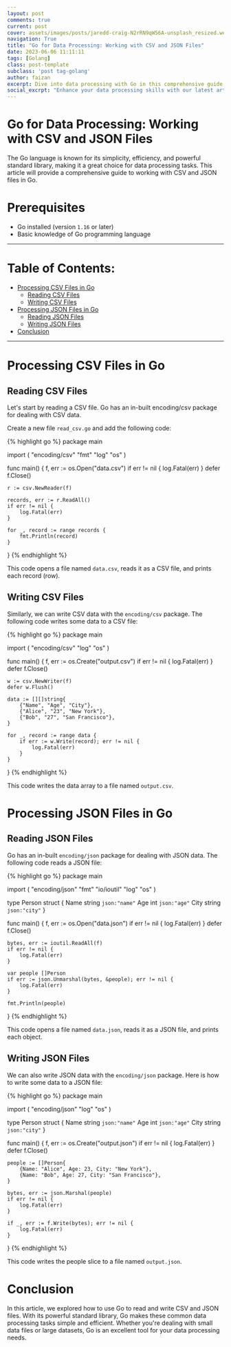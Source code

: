 ```yaml
---
layout: post
comments: true
current: post
cover: assets/images/posts/jaredd-craig-N2rRN9qW56A-unsplash_resized.webp
navigation: True
title: "Go for Data Processing: Working with CSV and JSON Files"
date: 2023-06-06 11:11:11
tags: [Golang]
class: post-template
subclass: 'post tag-golang'
author: faizan
excerpt: Dive into data processing with Go in this comprehensive guide. Learn how to read and write CSV and JSON files with complete code samples. Enhance your data processing skills and make your tasks simple and efficient with Go.
social_excrpt: "Enhance your data processing skills with our latest article on how to work with CSV and JSON files in Go. This comprehensive guide provides complete code samples to help you every step of the way."
---
```


# Go for Data Processing: Working with CSV and JSON Files

The Go language is known for its simplicity, efficiency, and powerful standard library, making it a great choice for data processing tasks. This article will provide a comprehensive guide to working with CSV and JSON files in Go.

# Prerequisites
- Go installed (version `1.16` or later)
- Basic knowledge of Go programming language

***

# Table of Contents:

* [Processing CSV Files in Go](#processing-csv-files-in-go)
  * [Reading CSV Files](#reading-csv-files)
  * [Writing CSV Files](#writing-csv-files)
* [Processing JSON Files in Go](#processing-json-files-in-go)
  * [Reading JSON Files](#reading-json-files)
  * [Writing JSON Files](#writing-json-files)
* [Conclusion](#conclusion)

***

# Processing CSV Files in Go

## Reading CSV Files

Let's start by reading a CSV file. Go has an in-built encoding/csv package for dealing with CSV data.

Create a new file `read_csv.go` and add the following code:

{% highlight go %}
package main

import (
	"encoding/csv"
	"fmt"
	"log"
	"os"
)

func main() {
	f, err := os.Open("data.csv")
	if err != nil {
		log.Fatal(err)
	}
	defer f.Close()

	r := csv.NewReader(f)

	records, err := r.ReadAll()
	if err != nil {
		log.Fatal(err)
	}

	for _, record := range records {
		fmt.Println(record)
	}
}
{% endhighlight %}

This code opens a file named `data.csv`, reads it as a CSV file, and prints each record (row).

## Writing CSV Files

Similarly, we can write CSV data with the `encoding/csv` package. The following code writes some data to a CSV file:

{% highlight go %}
package main

import (
	"encoding/csv"
	"log"
	"os"
)

func main() {
	f, err := os.Create("output.csv")
	if err != nil {
		log.Fatal(err)
	}
	defer f.Close()

	w := csv.NewWriter(f)
	defer w.Flush()

	data := [][]string{
		{"Name", "Age", "City"},
		{"Alice", "23", "New York"},
		{"Bob", "27", "San Francisco"},
	}

	for _, record := range data {
		if err := w.Write(record); err != nil {
			log.Fatal(err)
		}
	}
}
{% endhighlight %}

This code writes the data array to a file named `output.csv`.

# Processing JSON Files in Go

## Reading JSON Files

Go has an in-built `encoding/json` package for dealing with JSON data. The following code reads a JSON file:

{% highlight go %}
package main

import (
	"encoding/json"
	"fmt"
	"io/ioutil"
	"log"
	"os"
)

type Person struct {
	Name string `json:"name"`
	Age  int    `json:"age"`
	City string `json:"city"`
}

func main() {
	f, err := os.Open("data.json")
	if err != nil {
		log.Fatal(err)
	}
	defer f.Close()

	bytes, err := ioutil.ReadAll(f)
	if err != nil {
		log.Fatal(err)
	}

	var people []Person
	if err := json.Unmarshal(bytes, &people); err != nil {
		log.Fatal(err)
	}

	fmt.Println(people)
}
{% endhighlight %}

This code opens a file named `data.json`, reads it as a JSON file, and prints each object.

## Writing JSON Files

We can also write JSON data with the `encoding/json` package. Here is how to write some data to a JSON file:

{% highlight go %}
package main

import (
	"encoding/json"
	"log"
	"os"
)

type Person struct {
	Name string `json:"name"`
	Age  int    `json:"age"`
	City string `json:"city"`
}

func main() {
	f, err := os.Create("output.json")
	if err != nil {
		log.Fatal(err)
	}
	defer f.Close()

	people := []Person{
		{Name: "Alice", Age: 23, City: "New York"},
		{Name: "Bob", Age: 27, City: "San Francisco"},
	}

	bytes, err := json.Marshal(people)
	if err != nil {
		log.Fatal(err)
	}

	if _, err := f.Write(bytes); err != nil {
		log.Fatal(err)
	}
}
{% endhighlight %}

This code writes the people slice to a file named `output.json`.

# Conclusion

In this article, we explored how to use Go to read and write CSV and JSON files. With its powerful standard library, Go makes these common data processing tasks simple and efficient. Whether you're dealing with small data files or large datasets, Go is an excellent tool for your data processing needs.